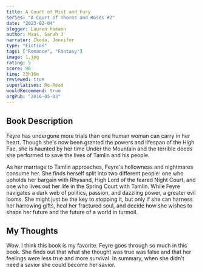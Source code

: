```yaml
---
title: A Court of Mist and Fury
series: "A Court of Thorns and Roses #2"
date: "2023-02-04"
blogger: Lauren Hamann
author: Maas, Sarah J
narrator: Ikeda, Jennifer
type: "Fiction"
tags: ["Romance", "Fantasy"]
image: 1.jpg
rating: 5
score: 96
time: 23h16m
reviewed: true
superlatives: Re-Read
wouldRecommend: true
orgPub: "2016-05-03"
---
```


## Book Description

Feyre has undergone more trials than one human woman can carry in her heart. Though she's now been granted the powers and lifespan of the High Fae, she is haunted by her time Under the Mountain and the terrible deeds she performed to save the lives of Tamlin and his people.

As her marriage to Tamlin approaches, Feyre's hollowness and nightmares consume her. She finds herself split into two different people: one who upholds her bargain with Rhysand, High Lord of the feared Night Court, and one who lives out her life in the Spring Court with Tamlin. While Feyre navigates a dark web of politics, passion, and dazzling power, a greater evil looms. She might just be the key to stopping it, but only if she can harness her harrowing gifts, heal her fractured soul, and decide how she wishes to shape her future and the future of a world in turmoil.

## My Thoughts

Wow. I think this book is my favorite. Feyre goes through so much in this book. She finds out that what she thought was true was false and that her feelings were less true and more survival. In summary, when she didn't need a savior she could become her savior.
